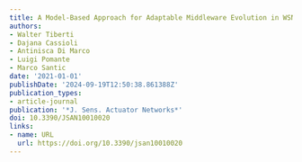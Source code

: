 ```yaml
---
title: A Model-Based Approach for Adaptable Middleware Evolution in WSN Platforms
authors:
- Walter Tiberti
- Dajana Cassioli
- Antinisca Di Marco
- Luigi Pomante
- Marco Santic
date: '2021-01-01'
publishDate: '2024-09-19T12:50:38.861388Z'
publication_types:
- article-journal
publication: '*J. Sens. Actuator Networks*'
doi: 10.3390/JSAN10010020
links:
- name: URL
  url: https://doi.org/10.3390/jsan10010020
---
```

